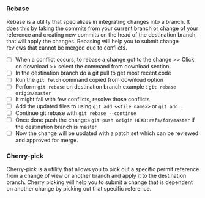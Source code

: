 ### Rebase

Rebase is a utility that specializes in integrating changes into a branch. It does this by taking the commits from your current branch or change of your reference and creating new commits on the head of the destination branch, that will apply the changes. Rebasing will help you to submit change reviews that cannot be merged due to conflicts.

- [ ] When a conflict occurs, to rebase a change got to the change >> Click on download >> select the command from download section.
- [ ] In the destination branch do a git pull to get most recent code
- [ ] Run the `git fetch` command copied from download option
- [ ] Perform `git rebase` on destination branch example : `git rebase origin/master`
- [ ] It might fail with few conflicts, resolve those conflicts
- [ ] Add the updated files to using `git add <<file_name>>` or `git add .`
- [ ] Continue git rebase with `git rebase --continue`
- [ ] Once done push the changes `git push origin HEAD:refs/for/master` if the destination branch is master
- [ ] Now the change will be updated with a patch set which can be reviewed and approved for merge.

### Cherry-pick

Cherry-pick is a utility that allows you to pick out a specific permit reference from a change of view or another branch and apply it to the destination branch. Cherry picking will help you to submit a change that is dependent on another change by picking out that specific reference.
